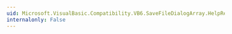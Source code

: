 ```yaml
---
uid: Microsoft.VisualBasic.Compatibility.VB6.SaveFileDialogArray.HelpRequest
internalonly: False
---
```


